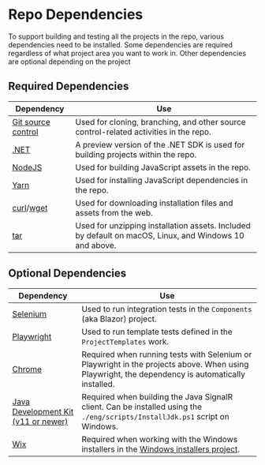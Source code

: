 # Repo Dependencies

To support building and testing all the projects in the repo, various dependencies need to be installed. Some dependencies are required regardless of what project area you want to work in. Other dependencies are optional depending on the project 

## Required Dependencies

| Dependency                                                   | Use                                                          |
| ------------------------------------------------------------ | ------------------------------------------------------------ |
| [Git source control](https://git-scm.org/)                   | Used for cloning, branching, and other source control-related activities in the repo. |
| [.NET](https://dotnet.microsoft.com/)                        | A preview version of the .NET SDK is used for building projects within the repo. |
| [NodeJS]()                                                   | Used for building JavaScript assets in the repo.             |
| [Yarn](https://yarnpkg.com/)                                 | Used for installing JavaScript dependencies in the repo.     |
| [curl](https://curl.haxx.se/)/[wget](https://www.gnu.org/software/wget) | Used for downloading installation files and assets from the web. |
| [tar](http://gnuwin32.sourceforge.net/packages/gtar.htm)     | Used for unzipping installation assets. Included by default on macOS, Linux, and Windows 10 and above. |

## Optional Dependencies

| Dependency                                                   | Use                                                          |
| ------------------------------------------------------------ | ------------------------------------------------------------ |
| [Selenium](https://www.selenium.dev/)                        | Used to run integration tests in the `Components` (aka Blazor) project. |
| [Playwright](https://playwright.dev/)                        | Used to run template tests defined in the `ProjectTemplates` work. |
| [Chrome](https://www.google.com/chrome/)                     | Required when running tests with Selenium or Playwright in the projects above. When using Playwright, the dependency is automatically installed. |
| [Java Development Kit (v11 or newer)](https://jdk.java.net/) | Required when building the Java SignalR client. Can be installed using the `./eng/scripts/InstallJdk.ps1` script on Windows. |
| [Wix](https://wixtoolset.org/releases/)                      | Required when working with the Windows installers in the [Windows installers project](https://github.com/dotnet/aspnetcore/tree/main/src/Installers/Windows). |


